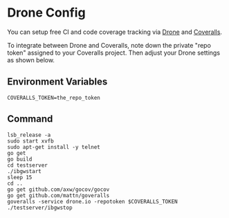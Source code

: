 Drone Config
============

You can setup free CI and code coverage tracking via [Drone](http://drone.io)
and [Coveralls](http://coveralls.io).

To integrate between Drone and Coveralls, note down the private "repo token"
assigned to your Coveralls project. Then adjust your Drone settings as shown
below.

Environment Variables
---------------------

```
COVERALLS_TOKEN=the_repo_token
```

Command
-------

```
lsb_release -a
sudo start xvfb
sudo apt-get install -y telnet
go get
go build
cd testserver
./ibgwstart
sleep 15
cd ..
go get github.com/axw/gocov/gocov
go get github.com/mattn/goveralls
goveralls -service drone.io -repotoken $COVERALLS_TOKEN
./testserver/ibgwstop
```

